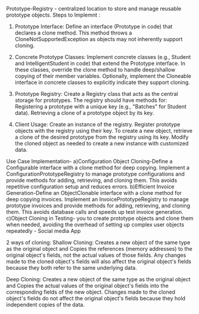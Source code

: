 Prototype-Registry - centralized location to store and manage reusable prototype objects.
Steps to Implemnt :
1. Prototype Interface:
Define an interface (Prototype in  code) that declares a clone method. This method throws a CloneNotSupportedException as objects may not inherently support cloning.

2. Concrete Prototype Classes:
Implement concrete classes (e.g., Student and IntelligentStudent in code) that extend the Prototype interface.
In these classes, override the clone method to handle deep/shallow copying of their member variables.
Optionally, implement the Cloneable interface in concrete classes to explicitly indicate they support cloning.

3. Prototype Registry:
Create a Registry class that acts as the central storage for prototypes.
The registry should have methods for:
Registering a prototype with a unique key (e.g., "Batches" for Student data).
Retrieving a clone of a prototype object by its key.

4. Client Usage:
Create an instance of the registry.
Register prototype objects with the registry using their key.
To create a new object, retrieve a clone of the desired prototype from the registry using its key.
Modify the cloned object as needed to create a new instance with customized data.

Use Case
Implementation-
a)Configuration Object Cloning-Define a Configurable interface with a clone method for deep copying.
  Implement a ConfigurationPrototypeRegistry to manage prototype configurations and provide methods for adding, retrieving, and cloning them. This avoids repetitive configuration setup and reduces errors.
b)Efficient Invoice Generation-Define an ObjectClonable interface with a clone method for deep copying invoices. Implement an InvoicePrototypeRegistry to manage prototype invoices and provide methods for adding, retrieving, and cloning them. 
This avoids database calls and speeds up test invoice generation.
c)Object Cloning in Testing- you to create prototype objects and clone them when needed, avoiding the overhead of setting up complex user objects repeatedly - Social media App


2 ways of cloning:
Shallow Cloning:
Creates a new object of the same type as the original object and Copies the references (memory addresses) to the original object's fields, not the actual values of those fields.
Any changes made to the cloned object's fields will also affect the original object's fields because they both refer to the same underlying data.

Deep Cloning:
Creates a new object of the same type as the original object and Copies the actual values of the original object's fields into the corresponding fields of the new object.
Changes made to the cloned object's fields do not affect the original object's fields because they hold independent copies of the data.
